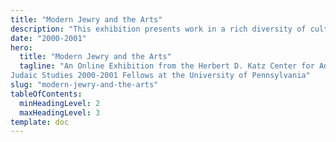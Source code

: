 ```yaml
---
title: "Modern Jewry and the Arts"
description: "This exhibition presents work in a rich diversity of cultural media and genres to explore modern Jewish aesthetic production."
date: "2000-2001"
hero:
  title: "Modern Jewry and the Arts"
  tagline: "An Online Exhibition from the Herbert D. Katz Center for Advanced
Judaic Studies 2000-2001 Fellows at the University of Pennsylvania"
slug: "modern-jewry-and-the-arts"
tableOfContents:
  minHeadingLevel: 2
  maxHeadingLevel: 3
template: doc
---
```

